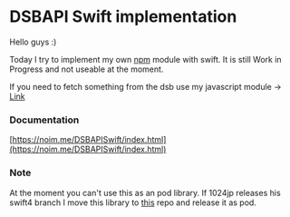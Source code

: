 # DSBAPI Swift implementation

Hello guys :)

Today I try to implement my own [npm](https://github.com/TheNoim/DSBAPI) module with swift. It is still Work in Progress and not useable at the moment.

If you need to fetch something from the dsb use my javascript module -> [Link](https://github.com/TheNoim/DSBAPI)

### Documentation
[https://noim.me/DSBAPISwift/index.html](https://noim.me/DSBAPISwift/index.html)

### Note
At the moment you can't use this as an pod library. If 1024jp releases his swift4 branch I move this library to [this](https://github.com/TheNoim/SwiftyDSB) repo and release it as pod.
